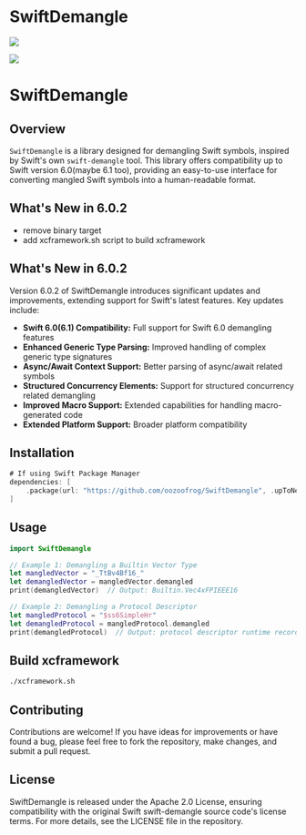 # SwiftDemangle

[![](https://img.shields.io/endpoint?url=https%3A%2F%2Fswiftpackageindex.com%2Fapi%2Fpackages%2Foozoofrog%2FSwiftDemangle%2Fbadge%3Ftype%3Dswift-versions)](https://swiftpackageindex.com/oozoofrog/SwiftDemangle)

[![](https://img.shields.io/endpoint?url=https%3A%2F%2Fswiftpackageindex.com%2Fapi%2Fpackages%2Foozoofrog%2FSwiftDemangle%2Fbadge%3Ftype%3Dplatforms)](https://swiftpackageindex.com/oozoofrog/SwiftDemangle)

# SwiftDemangle

## Overview

`SwiftDemangle` is a library designed for demangling Swift symbols, inspired by Swift's own `swift-demangle` tool. This library offers compatibility up to Swift version 6.0(maybe 6.1 too), providing an easy-to-use interface for converting mangled Swift symbols into a human-readable format.

## What's New in 6.0.2

- remove binary target
- add xcframework.sh script to build xcframework

## What's New in 6.0.2

Version 6.0.2 of SwiftDemangle introduces significant updates and improvements, extending support for Swift's latest features. Key updates include:

- **Swift 6.0(6.1) Compatibility:** Full support for Swift 6.0 demangling features
- **Enhanced Generic Type Parsing:** Improved handling of complex generic type signatures
- **Async/Await Context Support:** Better parsing of async/await related symbols
- **Structured Concurrency Elements:** Support for structured concurrency related demangling
- **Improved Macro Support:** Extended capabilities for handling macro-generated code
- **Extended Platform Support:** Broader platform compatibility

## Installation

```Swift
# If using Swift Package Manager
dependencies: [
    .package(url: "https://github.com/oozoofrog/SwiftDemangle", .upToNextMajor(from: "6.0.1"))
]
```

## Usage

```Swift
import SwiftDemangle

// Example 1: Demangling a Builtin Vector Type
let mangledVector = "_TtBv4Bf16_"
let demangledVector = mangledVector.demangled
print(demangledVector)  // Output: Builtin.Vec4xFPIEEE16

// Example 2: Demangling a Protocol Descriptor
let mangledProtocol = "$ss6SimpleHr"
let demangledProtocol = mangledProtocol.demangled
print(demangledProtocol)  // Output: protocol descriptor runtime record for Swift.Simple
```

## Build xcframework

```bash
./xcframework.sh
```

## Contributing

Contributions are welcome! If you have ideas for improvements or have found a bug, please feel free to fork the repository, make changes, and submit a pull request.

## License

SwiftDemangle is released under the Apache 2.0 License, ensuring compatibility with the original Swift swift-demangle source code's license terms. For more details, see the LICENSE file in the repository.
